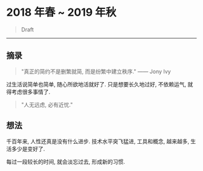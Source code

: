 # 2018 年春 ~ 2019 年秋

> Draft

---

## 摘录

> "真正的简约不是删繁就简, 而是纷繁中建立秩序."  —— Jony Ivy ​​​​

过生活说简单也简单, 随心所欲地活就好了.
只是想要长久地过好, 不依赖运气, 就得考虑很多事情了.

> "人无远虑, 必有近忧."

## 想法

千百年来, 人性还真是没有什么进步.
技术水平突飞猛进, 工具和概念, 越来越多, 生活多少是变好了.

每过一段较长的时间, 就会淡忘过去, 形成新的习惯.

